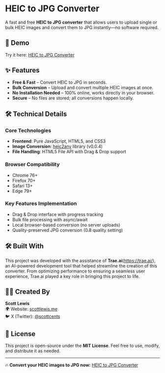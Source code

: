 # HEIC to JPG Converter

A fast and free **HEIC to JPG converter** that allows users to upload single or bulk HEIC images and convert them to JPG instantly—no software required.

## 🚀 Demo

Try it here: [HEIC to JPG Converter](https://builtwithtrae.com/heic-to-jpg/)

## ✨ Features

- **Free & Fast** – Convert HEIC to JPG in seconds.
- **Bulk Conversion** – Upload and convert multiple HEIC images at once.
- **No Installation Needed** – 100% online, works directly in your browser.
- **Secure** – No files are stored; all conversions happen locally.

## 🛠️ Technical Details

### Core Technologies
- **Frontend**: Pure JavaScript, HTML5, and CSS3
- **Image Conversion**: [heic2any](https://github.com/alexcorvi/heic2any) library (v0.0.4)
- **File Handling**: HTML5 File API with Drag & Drop support

### Browser Compatibility
- Chrome 76+
- Firefox 70+
- Safari 13+
- Edge 79+

### Key Features Implementation
- Drag & Drop interface with progress tracking
- Bulk file processing with async/await
- Local browser-based conversion (no server uploads)
- Quality-preserved JPG conversion (0.8 quality setting)

## 🛠️ Built With

This project was developed with the assistance of **Trae.ai**(https://trae.ai/), an AI-powered development tool that helped streamline the creation of this converter. From optimizing performance to ensuring a seamless user experience, Trae.ai played a key role in bringing this project to life.

## 👨‍💻 Created By

**Scott Lewis**  
🌍 Website: [scottlewis.me](https://www.scottlewis.me)  
🐦 X (Twitter): [@scottcents](https://twitter.com/scottcents)

## 📜 License

This project is open-source under the **MIT License**. Feel free to use, modify, and distribute it as needed.

---

🔥 **Convert your HEIC images to JPG now:** [HEIC to JPG Converter](https://builtwithtrae.com/heic-to-jpg/)